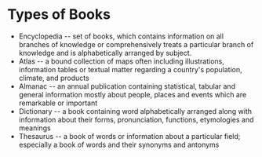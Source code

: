 <!--
.. title: Ready References
.. slug: ready-references
.. date: 2020-04-14 15:17:39 UTC+08:00
.. tags: English
.. category: English
.. link: 
.. description: 
.. type: text
-->


# Types of Books

- Encyclopedia -- set of books, which contains information on all branches of knowledge or comprehensively treats a particular branch of knowledge and is alphabetically arranged by subject.
- Atlas -- a bound collection of maps often including illustrations, information tables or textual matter regarding a country's population, climate, and products
- Almanac -- an annual publication containing statistical, tabular and general information mostly about people, places and events which are remarkable or important
- Dictionary -- a book containing word alphabetically arranged along with information about their forms, pronunciation, functions, etymologies and meanings
- Thesaurus -- a book of words or information about a particular field; especially a book of words and their synonyms and antonyms
